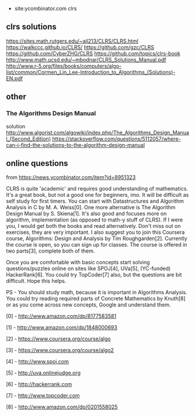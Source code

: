 * site:ycombinator.com clrs

## clrs solutions
https://sites.math.rutgers.edu/~ajl213/CLRS/CLRS.html
https://walkccc.github.io/CLRS/
https://github.com/gzc/CLRS
https://github.com/CyberZHG/CLRS
https://github.com/topics/clrs-book
http://www.math.ucsd.edu/~mbodnar/CLRS_Solutions_Manual.pdf
http://www.r-5.org/files/books/computers/algo-list/common/Cormen_Lin_Lee-Introduction_to_Algorithms_(Solutions)-EN.pdf

## other
### The Algorithms Design Manual 
solution 
http://www.algorist.com/algowiki/index.php/The_Algorithms_Design_Manual_(Second_Edition)
https://stackoverflow.com/questions/5112057/where-can-i-find-the-solutions-to-the-algorithm-design-manual

## online questions
from https://news.ycombinator.com/item?id=8951323

CLRS is quite 'academic' and requires good understanding of mathematics. It's a great book, but not a good one for beginners, imo. It will be difficult as self study for first timers. You can start with Datastructures and Algorithm Analysis in C by M. A. Weiss[0]. One more alternative is The Algorithm Design Manual by S. Skiena[1]. It's also good and focuses more on algorithm, implementation (as opposed to math-y stuff of CLRS). If I were you, I would get both the books and read alternatively. Don't miss out on exercises, they are very important.
I also suggest you to join this Coursera course, Algorithms: Design and Analysis by Tim Roughgarden[2]. Currently the course is open, so you can sign up for classes. The course is offered in two parts[3], complete both of them.

Once you are comfortable with basic concepts start solving questions/puzzles online on sites like SPOJ[4], UVa[5], (YC-funded) HackerRank[6]. You could try TopCoder[7] also, but the questions are bit difficult. Hope this helps.

PS - You should study math, because it is important in Algorithms Analysis. You could try reading required parts of Concrete Mathematics by Knuth[8] or as you come across new concepts, Google and understand them.

[0] - http://www.amazon.com/dp/8177583581

[1] - http://www.amazon.com/dp/1848000693

[2] - https://www.coursera.org/course/algo

[3] - https://www.coursera.org/course/algo2

[4] - http://www.spoj.com

[5] - http://uva.onlinejudge.org

[6] - http://hackerrank.com

[7] - http://www.topcoder.com

[8] - http://www.amazon.com/dp/0201558025